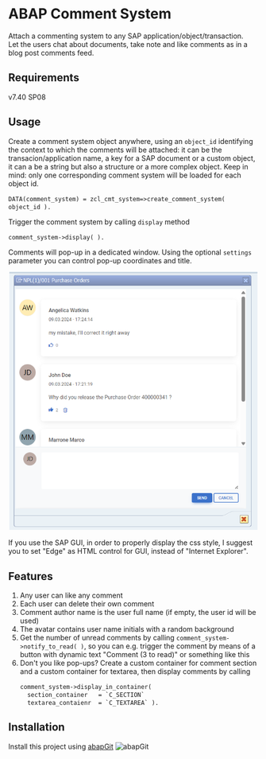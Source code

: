 # ABAP Comment System

Attach a commenting system to any SAP application/object/transaction. <BR />
Let the users chat about documents, take note and like comments as in a blog post comments feed.

## Requirements
v7.40 SP08

## Usage
Create a comment system object anywhere, using an `object_id` identifying the context to which the comments will be attached: it can be the transacion/application name, a key for a SAP document or a custom object,
it can a be a string but also a structure or a more complex object. Keep in mind: only one corresponding comment system will be loaded for each object id.

```abap
DATA(comment_system) = zcl_cmt_system=>create_comment_system( object_id ).
```

Trigger the comment system by calling `display` method

```abap
comment_system->display( ).
```

Comments will pop-up in a dedicated window. Using the optional `settings` parameter you can control pop-up coordinates and title.

<p align="center"><img src="/docs/ex1.png" width="500"></p>

If you use the SAP GUI, in order to properly display the css style, I suggest you to set "Edge" as HTML control for GUI, instead of "Internet Explorer".

## Features
1. Any user can like any comment
2. Each user can delete their own comment
3. Comment author name is the user full name (if empty, the user id will be used)
4. The avatar contains user name initials with a random background
5. Get the number of unread comments by calling `comment_system->notify_to_read( )`, so you can e.g. trigger the comment by means of a button with dynamic text "Comment (3 to read)" or something like this
6. Don't you like pop-ups? Create a custom container for comment section and a custom container for textarea, then display comments by calling
   ```abap
   comment_system->display_in_container(
     section_container   = `C_SECTION`
     textarea_contaienr  = `C_TEXTAREA` ).
   ```
   
   
## Installation
Install this project using [abapGit](https://abapgit.org/) ![abapGit](https://docs.abapgit.org/img/favicon.png)
